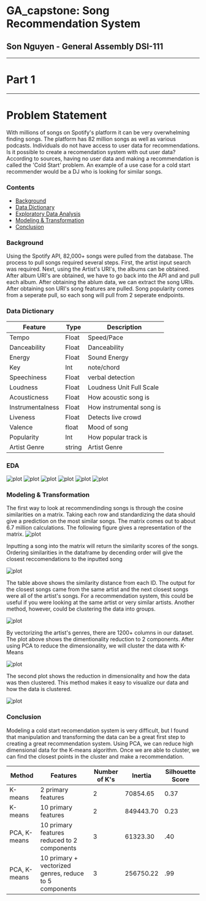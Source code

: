 # GA_capstone: Song Recommendation System
## Son Nguyen - General Assembly DSI-111
---
# Part 1 
---
# Problem Statement
With millions of songs on Spotify's platform it can be very overwhelming finding songs. The platform has 82 million songs as well as various podcasts. Individuals do not have access to user data for recommendations. Is it possible to create a recomendation system with out user data? According to sources, having no user data and making a recommendation is called the 'Cold Start' problem. An example of a use case for a cold start recommender would be a DJ who is looking for similar songs.

### Contents 
- [Background](#Background)
- [Data Dictionary](#Data-Dictionary)
- [Exploratory Data Analysis](#Exploratory-Data-Analysis)
- [Modeling & Transformation](#Modeling-&-Transformation)
- [Conclusion](#Conclusion)

### Background
Using the Spotify API, 82,000+ songs were pulled from the database. The process to pull songs required several steps. First, the artist input search was required. Next, using the Artist's URI's, the albums can be obtained. After album URI's are obtained, we have to go back into the API and and pull each album. After obtaining the ablum data, we can extract the song URIs. After obtaining son URI's song features are pulled. Song popularity comes from a seperate pull, so each song will pull from 2 seperate endpoints. 

### Data Dictionary
|Feature|Type| Description|
|---|---|---|
|Tempo|Float|Speed/Pace|
|Danceability|Float|Danceability|
|Energy|Float|Sound Energy|
|Key|Int|note/chord|
|Speechiness|Float|verbal detection|
|Loudness|Float|Loudness Unit Full Scale|
|Acousticness|Float|How acoustic song is|
|Instrumentalness|Float|How instrumental song is|
|Liveness|Float|Detects live crowd|
|Valence|float|Mood of song|
|Popularity|Int|How popular track is|
|Artist Genre|string|Artist Genre|


### EDA
![plot](./figures/correlation.png)
![plot](./figures/genre_bar.png)
![plot](./figures/dist_1.png)
![plot](./figures/dist_2.png)
![plot](./figures/dist_3.png)
![plot](./figures/dist_4.png)

### Modeling & Transformation
The first way to look at recommendinding songs is through the cosine similarities on a matrix. Taking each row and standardizing the data should give a prediction on the most similar songs. The matrix comes out to about 6.7 million calculations. The following figure gives a representation of the matrix. 
![plot](./figures/matrix.png)

Inputting a song into the matrix will return the similarity scores of the songs. Ordering similarities in the dataframe by decending order will give the closest reccomendations to the inputted song

![plot](./figures/cosine_similarities.png)

The table above shows the similarity distance from each ID. The output for the closest songs came from the same artist and the next closest songs were all of the artist's songs. For a recommendation system, this could be useful if you were looking at the same artist or very similar artists. Another method, however, could be clustering the data into groups. 

![plot](./figures/pca_2_components.png)

By vectorizing the artist's genres, there are 1200+ columns in our dataset. The plot above shows the dimentionality reduction to 2 components. After using PCA to reduce the dimensionality, we will cluster the data with K-Means

![plot](./figures/pca_kmeans_1.png)

The second plot shows the reduction in dimensionality and how the data was then clustered. This method makes it easy to visualize our data and how the data is clustered. 

![plot](./figures/inertial_sihouette_2.png)

### Conclusion
Modeling a cold start recomendation system is very difficult, but I found that manipulation and transforming the data can be a great first step to creating a great recommendation system. Using PCA, we can reduce high dimensional data for the K-means algorithm. Once we are able to cluster, we can find the closest points in the cluster and make a recommendation.

|Method|Features|Number of K's|Inertia|Silhouette Score|
|---|---|---|---|---|
|K-means|2 primary features|2|70854.65|0.37|
|K-means|10 primary features|2|849443.70|0.23|
|PCA, K-means|10 primary features reduced to 2 components|3|61323.30|.40|
|PCA, K-means|10 primary + vectorized genres, reduce to 5 components|3|256750.22|.99|